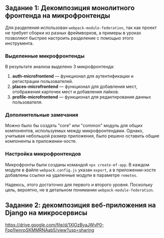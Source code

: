 ## Задание 1: Декомпозиция монолитного фронтенда на микрофронтенды

Для разделения использован `webpack-module-federation`, так как проект не требует сборки из разных фреймворков, а примеры в уроках позволяют быстрее настроить разделение с помощью этого инструмента.

### Выделенные микрофронтенды

В результате анализа выделено 3 микрофронтенда:

1. **auth-microfrontend** — функционал для аутентификации и регистрации пользователей.
2. **places-microfrontend** — функционал для добавления мест, отображения карточек мест и добавления лайков.
3. **profile-microfrontend** — функционал для редактирования данных пользователя.

### Дополнительные замечания

Можно было бы создать "core" или "common" модуль для общих компонентов, используемых между микрофронтендами. Однако, учитывая небольшой размер приложения, было решено оставить общие компоненты в приложении-хосте.

### Настройка микрофронтендов

Микрофронты были созданы командой `npx create-mf-app`. В каждом модуле в файле `webpack.config.js` указан `export`, а в приложении-хосте добавлены ссылки на удаленные модули в параметре `remotes`.

Надеюсь, этого достаточно для первого и второго уровня. Поскольку цель, вероятно, не в детальном понимании `webpack-module-federation`.

## Задание 2: декомпозиция веб-приложения на Django на микросервисы

https://drive.google.com/file/d/1XlOzByaJWvP0-Fpp1lwnrpSKMMRNAab5/view?usp=sharing

